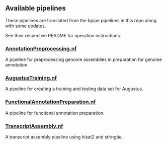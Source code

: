 ## Available pipelines

These pipelines are translated from the bpipe pipelines in this repo along with some updates.

See their respective README for operation instructions.

### [AnnotationPreprocessing.nf](AnnotationPreprocessing)

A pipeline for preprocessing genome assemblies in preparation for genome annotation.

### [AugustusTraining.nf](./AugustusTraining)

A pipeline for creating a training and testing data set for Augustus.

### [FunctionalAnnotationPreparation.nf](./FunctionalAnnotationPreparation)

A pipeline for functional annotation preparation.

### [TranscriptAssembly.nf](./TranscriptAssembly)

A transcript assembly pipeline using hisat2 and stringtie.

